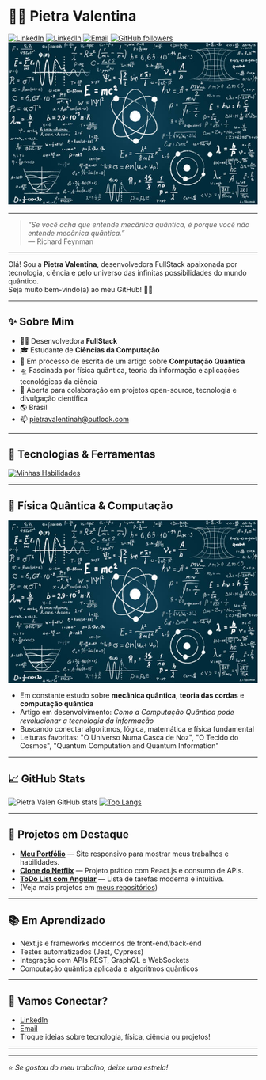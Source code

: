 
# 👩‍💻 Pietra Valentina

[![LinkedIn](https://img.shields.io/badge/-LinkedIn-0077B5?style=flat-square&logo=linkedin&logoColor=white&link=https://www.linkedin.com/in/pietravalen)](https://www.linkedin.com/in/pietravalen)
[![LinkedIn](https://img.shields.io/badge/-LinkedIn-0077B5?style=flat-square&logo=linkedin&logoColor=white&link=https://www.linkedin.com/in/pietravalen)](https://www.linkedin.com/in/pietravalen)
[![Email](https://img.shields.io/badge/-Email-D14836?style=flat-square&logo=gmail&logoColor=white&link=mailto:pietravalentinah@outlook.com)](mailto:pietravalentinah@outlook.com)
[![GitHub followers](https://img.shields.io/github/followers/PietraValen?style=social)](https://github.com/PietraValen)
![Física Quântica](assets/quantum.jpg)

---

> *“Se você acha que entende mecânica quântica, é porque você não entende mecânica quântica.”*  
> — Richard Feynman

---

Olá! Sou a **Pietra Valentina**, desenvolvedora FullStack apaixonada por tecnologia, ciência e pelo universo das infinitas possibilidades do mundo quântico.  
Seja muito bem-vindo(a) ao meu GitHub! 🚀✨

---

## ✨ Sobre Mim

- 👩‍💻 Desenvolvedora **FullStack**
- 🎓 Estudante de **Ciências da Computação**
- 📜 Em processo de escrita de um artigo sobre **Computação Quântica**
- 🛸 Fascinada por física quântica, teoria da informação e aplicações tecnológicas da ciência
- 🤝 Aberta para colaboração em projetos open-source, tecnologia e divulgação científica
- 🌎 Brasil
- 📫 [pietravalentinah@outlook.com](mailto:pietravalentinah@outlook.com)

---

## 🚀 Tecnologias & Ferramentas

[![Minhas Habilidades](https://skillicons.dev/icons?i=js,ts,html,css,react,angular,nodejs,express,tailwind,php,python,java,mysql,postgresql,mongodb,c,cs,git,figma,vscode,docker,linux)](https://skillicons.dev)

---

## 🧠 Física Quântica & Computação

![Física Quântica](assets/quantum.jpg)

- Em constante estudo sobre **mecânica quântica**, **teoria das cordas** e **computação quântica**
- Artigo em desenvolvimento: *Como a Computação Quântica pode revolucionar a tecnologia da informação*
- Buscando conectar algoritmos, lógica, matemática e física fundamental
- Leituras favoritas: "O Universo Numa Casca de Noz", "O Tecido do Cosmos", "Quantum Computation and Quantum Information"

---

## 📈 GitHub Stats

![Pietra Valen GitHub stats](https://github-readme-stats.vercel.app/api?username=PietraValen&show_icons=true&theme=radical&hide_title=true)
[![Top Langs](https://github-readme-stats.vercel.app/api/top-langs/?username=PietraValen&layout=compact&theme=radical)](https://github.com/anuraghazra/github-readme-stats)

---

## 💼 Projetos em Destaque

- [**Meu Portfólio**](https://github.com/PietraValen/portfolio) — Site responsivo para mostrar meus trabalhos e habilidades.
- [**Clone do Netflix**](https://github.com/PietraValen/netflix-clone) — Projeto prático com React.js e consumo de APIs.
- [**ToDo List com Angular**](https://github.com/PietraValen/angular-todo) — Lista de tarefas moderna e intuitiva.
- (Veja mais projetos em [meus repositórios](https://github.com/PietraValen?tab=repositories))

---

## 📚 Em Aprendizado

- Next.js e frameworks modernos de front-end/back-end
- Testes automatizados (Jest, Cypress)
- Integração com APIs REST, GraphQL e WebSockets
- Computação quântica aplicada e algoritmos quânticos

---

## 🤝 Vamos Conectar?

- [LinkedIn](https://www.linkedin.com/in/pietravalen)
- [Email](mailto:pietravalentinah@outlook.com)
- Troque ideias sobre tecnologia, física, ciência ou projetos!

---

---

⭐️ *Se gostou do meu trabalho, deixe uma estrela!*
